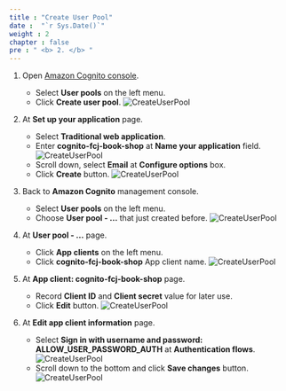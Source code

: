 ```yaml
---
title : "Create User Pool"
date :  "`r Sys.Date()`" 
weight : 2
chapter : false
pre : " <b> 2. </b> "
---
```

1. Open [Amazon Cognito console](https://us-east-1.console.aws.amazon.com/cognito/v2/home?region=us-east-1).
    - Select **User pools** on the left menu.
    - Click **Create user pool**.
      ![CreateUserPool](/images/temp/1/4.png?width=90pc)
    
2. At **Set up your application** page.
    - Select **Traditional web application**.
    - Enter **cognito-fcj-book-shop** at **Name your application** field.
      ![CreateUserPool](/images/temp/1/5.png?width=90pc)
    - Scroll down, select **Email** at **Configure options** box.
    - Click **Create** button.
      ![CreateUserPool](/images/temp/1/6.png?width=90pc)

3. Back to **Amazon Cognito** management console.
    - Select **User pools** on the left menu.
    - Choose **User pool - ...** that just created before.
      ![CreateUserPool](/images/temp/1/7.png?width=90pc)

3. At **User pool - ...** page.
    - Click **App clients** on the left menu.
    - Click **cognito-fcj-book-shop** App client name.
      ![CreateUserPool](/images/temp/1/8.png?width=90pc)

5. At **App client: cognito-fcj-book-shop** page.
    - Record **Client ID** and **Client secret** value for later use.
    - Click **Edit** button.
      ![CreateUserPool](/images/temp/1/9.png?width=90pc)

6. At **Edit app client information** page.
    - Select **Sign in with username and password: ALLOW_USER_PASSWORD_AUTH** at **Authentication flows**.
      ![CreateUserPool](/images/temp/1/10.png?width=90pc)
    - Scroll down to the bottom and click **Save changes** button.
      ![CreateUserPool](/images/temp/1/11.png?width=90pc)